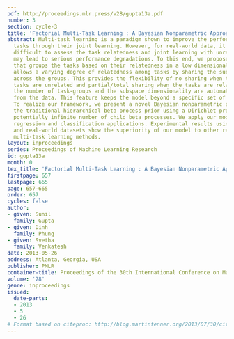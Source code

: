 ```yaml
---
pdf: http://proceedings.mlr.press/v28/gupta13a.pdf
number: 3
section: cycle-3
title: 'Factorial Multi-Task Learning : A Bayesian Nonparametric Approach'
abstract: Multi-task learning is a paradigm shown to improve the performance of related
  tasks through their joint learning. However, for real-world data, it is usually
  difficult to assess the task relatedness and joint learning with unrelated tasks
  may lead to serious performance degradations. To this end, we propose a framework
  that groups the tasks based on their relatedness in a low dimensional subspace and
  allows a varying degree of relatedness among tasks by sharing the subspace bases
  across the groups. This provides the flexibility of no sharing when two sets of
  tasks are unrelated and partial/total sharing when the tasks are related. Importantly,
  the number of task-groups and the subspace dimensionality are automatically inferred
  from the data. This feature keeps the model beyond a specific set of parameters.
  To realize our framework, we present a novel Bayesian nonparametric prior that extends
  the traditional hierarchical beta process prior using a Dirichlet process to permit
  potentially infinite number of child beta processes. We apply our model for multi-task
  regression and classification applications. Experimental results using several synthetic
  and real-world datasets show the superiority of our model to other recent state-of-the-art
  multi-task learning methods.
layout: inproceedings
series: Proceedings of Machine Learning Research
id: gupta13a
month: 0
tex_title: 'Factorial Multi-Task Learning : A Bayesian Nonparametric Approach'
firstpage: 657
lastpage: 665
page: 657-665
order: 657
cycles: false
author:
- given: Sunil
  family: Gupta
- given: Dinh
  family: Phung
- given: Svetha
  family: Venkatesh
date: 2013-05-26
address: Atlanta, Georgia, USA
publisher: PMLR
container-title: Proceedings of the 30th International Conference on Machine Learning
volume: '28'
genre: inproceedings
issued:
  date-parts:
  - 2013
  - 5
  - 26
# Format based on citeproc: http://blog.martinfenner.org/2013/07/30/citeproc-yaml-for-bibliographies/
---
```

